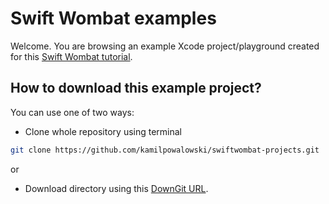 # Swift Wombat examples

Welcome. You are browsing an example Xcode project/playground created for this [Swift Wombat tutorial](https://swiftwombat.com/how-to-create-custom-viewmodifier/).

## How to download this example project?

You can use one of two ways:

- Clone whole repository using terminal

```bash
git clone https://github.com/kamilpowalowski/swiftwombat-projects.git
```

or

- Download directory using this [DownGit URL](https://downgit.github.io/#/home?url=https://github.com/kamilpowalowski/swiftwombat-projects/tree/main/CustomViewModifier).
